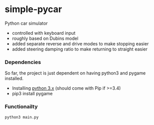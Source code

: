 # simple-pycar

Python car simulator
- controlled with keyboard input
- roughly based on Dubins model
- added separate reverse and drive modes to make stopping easier
- added steering damping ratio to make returning to straight easier


### Dependencies
So far, the project is just dependent on having python3 and pygame installed.

- Installing [python 3.x](https://www.python.org/downloads/) (should come with Pip if >=3.4)
- pip3 install pygame 

### Functionailty
 ```
 python3 main.py
 ```
